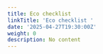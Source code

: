 ```yaml
---
title: Eco checklist
linkTitle: 'Eco checklist '
date: '2025-04-27T19:30:00Z'
weight: 0
description: No content
---
```



